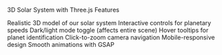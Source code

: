 3D Solar System with Three.js
Features

Realistic 3D model of our solar system
Interactive controls for planetary speeds
Dark/light mode toggle (affects entire scene)
Hover tooltips for planet identification
Click-to-zoom camera navigation
Mobile-responsive design
Smooth animations with GSAP
